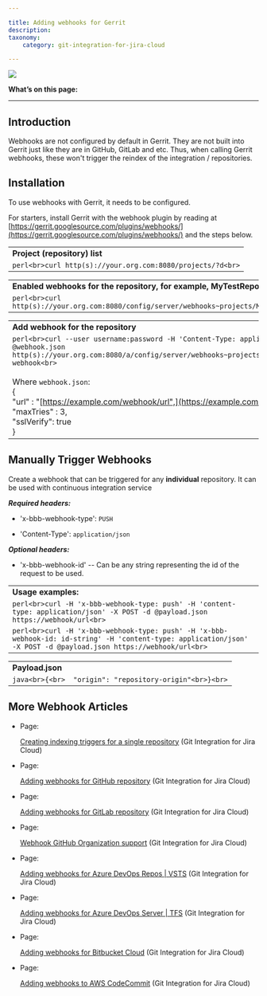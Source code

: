 ```yaml
---

title: Adding webhooks for Gerrit
description:
taxonomy:
    category: git-integration-for-jira-cloud

---
```

![](https://bigbrassband.atlassian.net/wiki/download/thumbnails/628523026/gerrit-webhook-banner.png?version=1&modificationDate=1594989770246&cacheVersion=1&api=v2&width=510&height=117)


**What’s on this page:**

* * *

## Introduction

Webhooks are not configured by default in Gerrit. They are not built into Gerrit just like they are in GitHub, GitLab and etc. Thus, when calling Gerrit webhooks, these won't trigger the reindex of the integration / repositories.

## Installation

To use webhooks with Gerrit, it needs to be configured.

For starters, install Gerrit with the webhook plugin by reading at [https://gerrit.googlesource.com/plugins/webhooks/](https://gerrit.googlesource.com/plugins/webhooks/) and the steps below.

|     |
| --- |
| **Project (repository) list** |
| ```perl<br>curl http(s)://your.org.com:8080/projects/?d<br>``` |

|     |
| --- |
| **Enabled webhooks for the repository, for example, MyTestRepo** |
| ```perl<br>curl http(s)://your.org.com:8080/config/server/webhooks~projects/MyTestRepo/remotes<br>``` |

|     |
| --- |
| **Add webhook for the repository** |
| ```perl<br>curl --user username:password -H 'Content-Type: application/json' -X PUT -d @webhook.json http(s)://your.org.com:8080/a/config/server/webhooks~projects/MyTestRepo/remotes/bbb-webhook<br>```<br><br>Where `webhook.json`:  <br>{  <br>"url" : "[https://example.com/webhook/url",](https://example.com/webhook/url%22)  <br>"maxTries" : 3,  <br>"sslVerify": true  <br>} |

## Manually Trigger Webhooks

Create a webhook that can be triggered for any **individual** repository. It can be used with continuous integration service

_**Required headers:**_

*   'x-bbb-webhook-type': `PUSH`

*   'Content-Type': `application/json`


_**Optional headers:**_

*   'x-bbb-webhook-id' -- Can be any string representing the id of the request to be used.


|     |
| --- |
| **Usage examples:** |
| ```perl<br>curl -H 'x-bbb-webhook-type: push' -H 'content-type: application/json' -X POST -d @payload.json https://webhook/url<br>``` |
| ```perl<br>curl -H 'x-bbb-webhook-type: push' -H 'x-bbb-webhook-id: id-string' -H 'content-type: application/json' -X POST -d @payload.json https://webhook/url<br>``` |

|     |
| --- |
| **Payload.json** |
| ```java<br>{<br>  "origin": "repository-origin"<br>}<br>``` |

## More Webhook Articles

*   Page:

    [Creating indexing triggers for a single repository](/wiki/spaces/GITCLOUD/pages/171213231/Creating+indexing+triggers+for+a+single+repository) (Git Integration for Jira Cloud)

*   Page:

    [Adding webhooks for GitHub repository](/wiki/spaces/GITCLOUD/pages/171377213/Adding+webhooks+for+GitHub+repository) (Git Integration for Jira Cloud)

*   Page:

    [Adding webhooks for GitLab repository](/wiki/spaces/GITCLOUD/pages/171377217/Adding+webhooks+for+GitLab+repository) (Git Integration for Jira Cloud)

*   Page:

    [Webhook GitHub Organization support](/wiki/spaces/GITCLOUD/pages/171278791/Webhook+GitHub+Organization+support) (Git Integration for Jira Cloud)

*   Page:

    [Adding webhooks for Azure DevOps Repos | VSTS](/wiki/spaces/GITCLOUD/pages/172294150/Adding+webhooks+for+Azure+DevOps+Repos+%7C+VSTS) (Git Integration for Jira Cloud)

*   Page:

    [Adding webhooks for Azure DevOps Server | TFS](/wiki/spaces/GITCLOUD/pages/234782736/Adding+webhooks+for+Azure+DevOps+Server+%7C+TFS) (Git Integration for Jira Cloud)

*   Page:

    [Adding webhooks for Bitbucket Cloud](/wiki/spaces/GITCLOUD/pages/467271681/Adding+webhooks+for+Bitbucket+Cloud) (Git Integration for Jira Cloud)

*   Page:

    [Adding webhooks to AWS CodeCommit](/wiki/spaces/GITCLOUD/pages/864288787/Adding+webhooks+to+AWS+CodeCommit) (Git Integration for Jira Cloud)